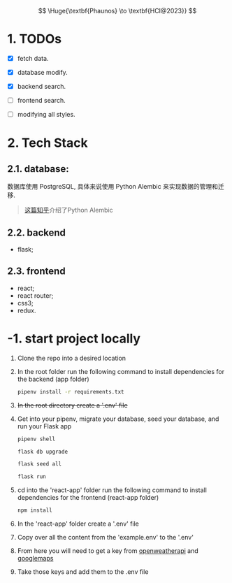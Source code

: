 $$
\Huge{\textbf{Phaunos} \to \textbf{HCI@2023}}
$$

# 1. TODOs

- [x] fetch data.
- [x] database modify.
- [x] backend search.
- [ ] frontend search.
- [ ] modifying all styles.


# 2. Tech Stack

## 2.1. database: 

数据库使用 PostgreSQL, 具体来说使用 Python Alembic 来实现数据的管理和迁移.

> [这篇知乎](https://zhuanlan.zhihu.com/p/90106173)介绍了Python Alembic


## 2.2. backend

- flask;

## 2.3. frontend

- react; 
- react router; 
- css3; 
- redux.


# -1. start project locally

1. Clone the repo into a desired location
2. In the root folder run the following command to install dependencies for the backend (app folder) 
      ```bash
      pipenv install -r requirements.txt
      ```

3. ~~In the root directory create a '.env' file~~
4. Get into your pipenv, migrate your database, seed your database, and run your Flask app

   ```bash
   pipenv shell
   ```

   ```bash
   flask db upgrade
   ```

   ```bash
   flask seed all
   ```

   ```bash
   flask run
   ```

5. cd into the 'react-app' folder run the following command to install dependencies for the frontend (react-app folder)
      ```bash
      npm install
      ```

6. In the 'react-app' folder create a '.env' file
7. Copy over all the content from the 'example.env' to the '.env'
8. From here you will need to get a key from [openweatherapi](https://openweathermap.org/api) and [googlemaps](https://console.cloud.google.com/google/maps-apis)
9. Take those keys and add them to the .env file

